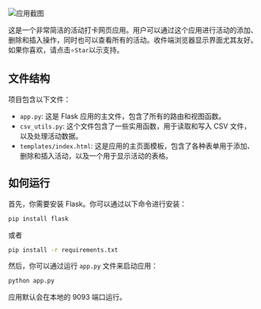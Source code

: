 
![应用截图](https://xueheng.site:10001/-RF9kvmXtH7/%E6%88%AA%E5%B1%8F2023-06-10%2022.39.17.png)

这是一个非常简洁的活动打卡网页应用。用户可以通过这个应用进行活动的添加、删除和插入操作，同时也可以查看所有的活动。收件端浏览器显示界面尤其友好。如果你喜欢，请点击`⭐️Star`以示支持。

## 文件结构

项目包含以下文件：

- `app.py`: 这是 Flask 应用的主文件，包含了所有的路由和视图函数。
- `csv_utils.py`: 这个文件包含了一些实用函数，用于读取和写入 CSV 文件，以及处理活动数据。
- `templates/index.html`: 这是应用的主页面模板，包含了各种表单用于添加、删除和插入活动，以及一个用于显示活动的表格。

## 如何运行

首先，你需要安装 Flask。你可以通过以下命令进行安装：

```bash
pip install flask
```

或者

```bash
pip install -r requirements.txt
```

然后，你可以通过运行 `app.py` 文件来启动应用：

```bash
python app.py
```

应用默认会在本地的 9093 端口运行。


